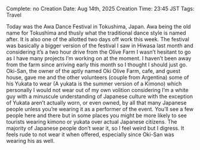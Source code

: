 Complete: no
Creation Date: Aug 14th, 2025
Creation Time: 23:45 JST
Tags: Travel

Today was the Awa Dance Festival in Tokushima, Japan. Awa being the old name for Tokushima and thusly what the traditional dance style is named after. It is also one of the allotted two days off work this week. The festival was basically a bigger version of the festival I saw in Hiwasa last month and considering it’s a two hour drive from the Olive Farm I wasn’t hesitant to go as I have many projects I’m working on at the moment. I haven’t been away from the farm since arriving early this month so I thought I should just go. Oki-San, the owner of the aptly named Oki Olive Farm, cafe, and guest house, gave me and the other volunteers (couple from Argentina) some of his Yukata to wear (A yukata is the summer version of a Kimono) which personally I would not wear out of my own volition considering I’m a white guy with a minuscule understanding of Japanese culture with the exception of Yukata aren’t actually worn, or even owned, by all that many Japanese people unless you’re wearing it as a performer of the event. You’ll see a few people here and there but in some places you might be more likely to see tourists wearing kimono or yukata over actual Japanese citizens. The majority of Japanese people don’t wear it, so I feel weird but I digress. It feels rude to not wear it when offered, especially since Oki-San was wearing his as well.